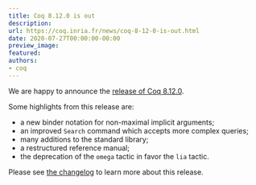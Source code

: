 ```yaml
---
title: Coq 8.12.0 is out
description:
url: https://coq.inria.fr/news/coq-8-12-0-is-out.html
date: 2020-07-27T00:00:00-00:00
preview_image:
featured:
authors:
- coq
---
```




<p>We are happy to announce the <a href="https://github.com/coq/coq/releases/tag/V8.12.0">release of Coq
8.12.0</a>.

</p><p>Some highlights from this release are:</p>
<ul>
<li>a new binder notation for non-maximal implicit arguments;</li>
<li>an improved <code>Search</code> command which accepts more complex queries;</li>
<li>many additions to the standard library;</li>
<li>a restructured reference manual;</li>
<li>the deprecation of the <code>omega</code> tactic in favor the <code>lia</code> tactic.</li>
</ul>
<p>Please see <a href="https://coq.github.io/doc/v8.12/refman/changes.html#version-8-12" rel="nofollow">the changelog</a> to learn more about this release.</p>


 
